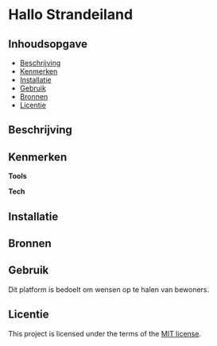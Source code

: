 # Hallo Strandeiland 

## Inhoudsopgave

  * [Beschrijving](#-beschrijving)
  * [Kenmerken](#-kenmerken)
  * [Installatie](#-installatie)
  * [Gebruik](#-gebruik)
  * [Bronnen](#-bronnen)
  * [Licentie](#-licentie)

## Beschrijving

## Kenmerken

**Tools**

**Tech**

## Installatie

## Bronnen


## Gebruik
Dit platform is bedoelt om wensen op te halen van bewoners.

## Licentie
This project is licensed under the terms of the [MIT license](./LICENSE).
